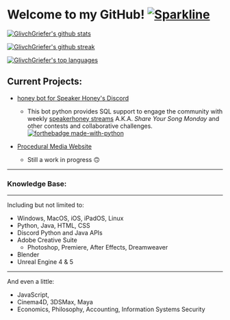 # Welcome to my GitHub! [![Sparkline](https://stars.medv.io/Naereen/badges.svg)](https://stars.medv.io/Naereen/badges) 

<!-- My GitHub Stats -->

[![GlivchGriefer's github stats](https://github-readme-stats.vercel.app/api?username=GlivchGriefer&theme=blue-green)](https://github.com/anuraghazra/github-readme-stats)

<!-- GitHub Streak -->

[![GlivchGriefer's github streak](https://github-readme-streak-stats.herokuapp.com/?user=Naereen&theme=blue-green)](https://github.com/DenverCoder1/github-readme-streak-stats)

<!-- Most Used Languages -->

[![GlivchGriefer's top languages](https://github-readme-stats.vercel.app/api/top-langs/?username=GlivchGriefer&theme=blue-green)](https://github.com/anuraghazra/github-readme-stats)

## Current Projects:
- [honey bot for Speaker Honey's Discord](https://github.com/GlivchGriefer/honey-v2-dev) 
	- This bot python provides SQL support to engage the community with weekly [speakerhoney streams](https://twitch.tv/speakerhoney) A.K.A. *Share Your Song Monday* and other contests and collaborative challenges. [![forthebadge made-with-python](http://ForTheBadge.com/images/badges/made-with-python.svg)](https://www.python.org/)

- [Procedural Media Website](https://www.proceduralmedia.com)
	- Still a work in progress :upside_down_face:

<hr style="border:2px gray"> </hr>

### Knowledge Base:
<hr style="border:2px gray">Including but not limited to:</hr>

- Windows, MacOS, iOS, iPadOS, Linux
- Python, Java, HTML, CSS
- Discord Python and Java APIs
- Adobe Creative Suite
	- Photoshop, Premiere, After Effects, Dreamweaver
- Blender
- Unreal Engine 4 & 5 

<hr style="border:2px gray">And even a little:</hr>

- JavaScript, 
- Cinema4D, 3DSMax, Maya
- Economics, Philosophy, Accounting, Information Systems Security

<!--

MARKDOWN CHEAT SHEET
https://docs.github.com/en/get-started/writing-on-github/getting-started-with-writing-and-formatting-on-github/basic-writing-and-formatting-syntax

EMOJI CHEAT SHEET
https://github.com/ikatyang/emoji-cheat-sheet/blob/master/README.md

BADGES IN MARKDOWN
https://naereen.github.io/badges/

**GlivchGriefer/glivchgriefer** is a ✨ _special_ ✨ repository because its `README.md` (this file) appears on your GitHub profile.

Here are some ideas to get you started:

- 🔭 I’m currently working on ...
- 🌱 I’m currently learning ...
- 👯 I’m looking to collaborate on ...
- 🤔 I’m looking for help with ...
- 💬 Ask me about ...
- 📫 How to reach me: ...
- 😄 Pronouns: ...
- ⚡ Fun fact: ...
-->
